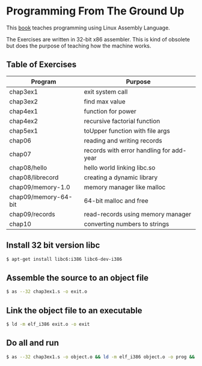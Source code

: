 # Programming From The Ground Up

This [book](https://4hel.github.io/book/groundup.html) teaches programming using Linux Assembly Language.

The Exercises are written in 32-bit x86 assembler. This is kind of obsolete but does the purpose of teaching how the machine works.

## Table of Exercises

Program              | Purpose
---                  | ---
chap3ex1             | exit system call
chap3ex2             | find max value
chap4ex1             | function for power
chap4ex2             | recursive factorial function
chap5ex1             | toUpper function with file args
chap06               | reading and writing records
chap07               | records with error handling for add-year
chap08/hello         | hello world linking libc.so
chap08/librecord     | creating a dynamic library
chap09/memory-1.0    | memory manager like malloc
chap09/memory-64-bit | 64-bit malloc and free
chap09/records       | read-records using memory manager
chap10               | converting numbers to strings


## Install 32 bit version libc

```bash
$ apt-get install libc6:i386 libc6-dev-i386
```

## Assemble the source to an object file

```bash
$ as --32 chap3ex1.s -o exit.o
```

## Link the object file to an executable
```bash
$ ld -m elf_i386 exit.o -o exit
```

## Do all and run
```bash
$ as --32 chap3ex1.s -o object.o && ld -m elf_i386 object.o -o prog && ./prog
```

